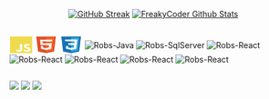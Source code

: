 

<div align="center">
  <a href="https://github.com/roberio5641">

  [![GitHub Streak](https://streak-stats.demolab.com?user=roberio5641&theme=radical&hide_border=true&card_width=500&fire=EB5454&dates=EBC4C4)](https://git.io/streak-stats)
  [![FreakyCoder Github Stats](https://github-readme-stats-six-azure-55.vercel.app/api?username=roberio5641&show_icons=true&count_private=true&include_all_commits=true&title_color=eb1b0c&icon_color=eb1b0c&random=&randomss524272)](https://freakycoder.com)
    

    
 
  <!--<img height="150em" src="https://github-readme-stats.vercel.app/api?username=roberio5641&show_icons=true&theme=tokyonight&include_all_commits=true&count_private=true"/>
  <img height="150em" src="https://github-readme-stats.vercel.app/api/top-langs/?username=roberio5641&layout=compact&langs_count=7&theme=tokyonight"/>
  -->
</div>
<div style="display: inline_block"><br>
  <img align="center" alt="Robs-Js" height="30" width="40" src="https://raw.githubusercontent.com/devicons/devicon/master/icons/javascript/javascript-plain.svg"/>
  <img align="center" alt="Robs-HTML" height="30" width="40" src="https://raw.githubusercontent.com/devicons/devicon/master/icons/html5/html5-original.svg"/>
  <img align="center" alt="Robs-CSS" height="30" width="40" src="https://raw.githubusercontent.com/devicons/devicon/master/icons/css3/css3-original.svg"/>
  <img align="center" alt="Robs-Java" height="30" width="40" src="https://cdn.jsdelivr.net/gh/devicons/devicon/icons/java/java-original.svg"/>
  <img align="center" alt="Robs-SqlServer" height="30" width="40" src="https://cdn.jsdelivr.net/gh/devicons/devicon/icons/microsoftsqlserver/microsoftsqlserver-plain.svg" />
  <img align="center" alt="Robs-React" height="30" width="40" src="https://cdn.jsdelivr.net/gh/devicons/devicon/icons/react/react-original.svg" />
  <img align="center" alt="Robs-React" height="30" width="40" src="https://cdn.jsdelivr.net/gh/devicons/devicon@latest/icons/python/python-original-wordmark.svg" />
  <img align="center" alt="Robs-React" height="30" width="40" src="https://cdn.jsdelivr.net/gh/devicons/devicon@latest/icons/typescript/typescript-original.svg" />
  <img align="center" alt="Robs-React" height="30" width="40" src="https://cdn.jsdelivr.net/gh/devicons/devicon@latest/icons/postgresql/postgresql-plain.svg" />
  <img align="center" alt="Robs-React" height="30" width="40" src="https://cdn.jsdelivr.net/gh/devicons/devicon@latest/icons/django/django-plain.svg" />

          
  
</div>
  
  ##
 
<div> 
 
  <a href="https://www.instagram.com/robs_roberio/" target="_blank"><img src="https://img.shields.io/badge/-Instagram-%23E4405F?style=for-the-badge&logo=instagram&logoColor=white" target="_blank"></a>
  <a href = "mailto:roberioj624@gmail.com"><img src="https://img.shields.io/badge/-Gmail-%23333?style=for-the-badge&logo=gmail&logoColor=white" target="_blank"></a>
  <a href="https://www.linkedin.com/in/josé-robério-abb941247/" target="_blank"><img src="https://img.shields.io/badge/-LinkedIn-%230077B5?style=for-the-badge&logo=linkedin&logoColor=white" target="_blank"></a> 
  
 
   

 

 
  </div>

